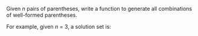 

Given *n* pairs of parentheses, write a function to generate all combinations of well-formed parentheses.



For example, given *n* = 3, a solution set is:

